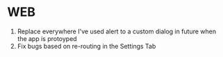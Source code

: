 # WEB
1. Replace everywhere I've used alert to a custom dialog in future when the app is protoyped
2. Fix bugs based on re-routing in the Settings Tab